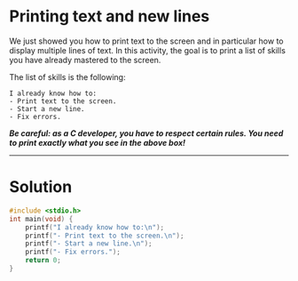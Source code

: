 # Printing text and new lines
We just showed you how to print text to the screen and in particular how to display multiple lines of text. In this activity, the goal is to print a list of skills you have already mastered to the screen.

The list of skills is the following:
```
I already know how to:
- Print text to the screen.
- Start a new line.
- Fix errors.
```
**_Be careful: as a C developer, you have to respect certain rules. You need to print exactly what you see in the above box!_**

___

# Solution
```C
#include <stdio.h>
int main(void) {
    printf("I already know how to:\n");
    printf("- Print text to the screen.\n");
    printf("- Start a new line.\n");
    printf("- Fix errors.");
    return 0;
}
```
